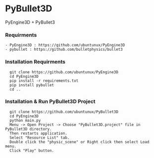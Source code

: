 # PyBullet3D
PyEngine3D + PyBullet3


### Requirments
    - PyEngine3D : https://github.com/ubuntunux/PyEngine3D
    - pybullet : https://github.com/bulletphysics/bullet3
    

### Installation Requirments
```
  git clone https://github.com/ubuntunux/PyEngine3D
  cd PyEngine3D
  pip install -r requirements.txt
  pip install pybullet
  cd ..
```

### Installation & Run PyBullet3D Project
```    
  git clone https://github.com/ubuntunux/PyBullet3D
  cd PyEngine3D
  python main.py
  Menu -> Open Project -> Choose "PyBullet3D.project" file in PyBullet3D directory.
  Then restarts application.
  Select "Resource List" tab.
  Double click the "physic_scene" or Right click then select Load menu.
  Click "Play" button.
```
